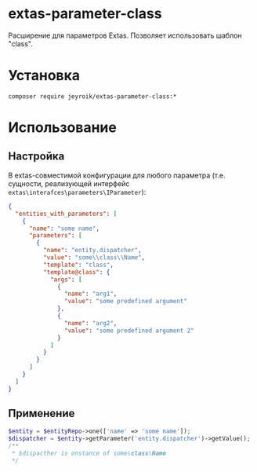 # extas-parameter-class

Расширение для параметров Extas. Позволяет использовать шаблон "class".

# Установка

`composer require jeyroik/extas-parameter-class:*`

# Использование

## Настройка

В extas-совместимой конфигурации для любого параметра (т.е. сущности, реализующей интерфейс `extas\interafces\parameters\IParameter`):

```json
{
  "entities_with_parameters": [
    {
      "name": "some name",
      "parameters": [
        {
          "name": "entity.dispatcher",
          "value": "some\\class\\Name",
          "template": "class",
          "template@class": {
            "args": [
              {
                "name": "arg1",
                "value": "some predefined argument"
              },
              {
                "name": "arg2",
                "value": "some predefined argument 2"
              }
            ]
          }
        }
      ]
    }
  ]
}
```

## Применение

```php
$entity = $entityRepo->one(['name' => 'some name']);
$dispatcher = $entity->getParameter('entity.dispatcher')->getValue();
/**
 * $dispacther is onstance of some\class\Name
 */
```